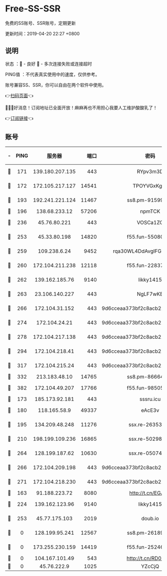 # Free-SS-SSR

免费的SS账号、SSR账号，定期更新

更新时间：2019-04-20 22:27 +0800

## 说明

状态     ：🙂 - 良好 🙁 - 多次连接失败或连接超时

PING值   ：不代表真实使用中的速度，仅供参考。

账号兼容SS、SSR，你可以自由在两个软件中使用。

👉[扫码页面](https://liesauer.github.io/Free-SS-SSR/)👈

🎉🎉🎉好消息！订阅地址已全面开放！麻麻再也不用担心我要人工维护酸酸乳了！

👉[订阅链接](https://www.liesauer.net/yogurt/subscribe?ACCESS_TOKEN=DAYxR3mMaZAsaqUb)👈

## 账号

|-|PING|服务器|端口|密码|加密方式|区域|
|:----:|:----:|:-----:|-----:|:----:|:----:|:----:|
|🙂|171|139.180.207.135|443|RYpv3m3D|aes-256-cfb|JP|
|🙂|172|172.105.217.127|14541|TPOYVGxKglpi|aes-256-cfb|JP|
|🙂|193|192.241.221.124|11467|ss8.pm-91599919|aes-256-cfb|US|
|🙂|196|138.68.233.12|57206|npmTCK|rc4-md5|US|
|🙂|236|45.76.80.221|443|VOSCa1ZG|aes-256-cfb|DE|
|🙂|253|45.33.80.198|14820|f55.fun-55080399|aes-256-cfb|US|
|🙂|259|109.238.6.24|9452|rqa30WL4DdAvgIFG6Fs3znzTa|aes-256-cfb|FR|
|🙂|260|172.104.211.238|12118|f55.fun-22837122|aes-256-cfb|US|
|🙂|262|139.162.185.76|9140|likky1415|aes-256-cfb|DE|
|🙂|263|23.106.140.227|443|NgLF7wKB|aes-256-cfb|US|
|🙂|266|172.104.31.152|443|9d6cceaa373bf2c8acb22e60b6a58be6|aes-256-cfb|US|
|🙂|274|172.104.24.21|443|9d6cceaa373bf2c8acb22e60b6a58be6|aes-256-cfb|US|
|🙂|278|172.104.217.138|443|9d6cceaa373bf2c8acb22e60b6a58be6|aes-256-cfb|US|
|🙂|294|172.104.218.41|443|9d6cceaa373bf2c8acb22e60b6a58be6|aes-256-cfb|US|
|🙂|317|172.104.215.24|443|9d6cceaa373bf2c8acb22e60b6a58be6|aes-256-cfb|US|
|🙂|332|213.183.48.10|14765|ss8.pm-86664853|rc4-md5|RU|
|🙂|382|172.104.49.207|17766|f55.fun-98505855|aes-256-cfb|SG|
|🙂|173|185.173.92.181|443|sssru.icu|rc4-md5|RU|
|🙂|180|118.165.58.9|49337|eAcE3v|chacha20-ietf|TW|
|🙂|195|134.209.48.248|11276|ssx.re-26353415|aes-256-cfb|US|
|🙂|210|198.199.109.236|16865|ssx.re-50298723|aes-256-cfb|US|
|🙂|264|128.199.187.62|10630|ssx.re-05074974|aes-256-cfb|SG|
|🙂|266|172.104.209.198|443|9d6cceaa373bf2c8acb22e60b6a58be6|aes-256-cfb|US|
|🙂|271|172.104.218.230|443|9d6cceaa373bf2c8acb22e60b6a58be6|aes-256-cfb|US|
|🙁|163|91.188.223.72|8080|http://t.cn/EGJIyrl|rc4-md5|RU|
|🙁|224|139.162.123.96|9140|likky1415|aes-256-cfb|JP|
|🙁|253|45.77.175.103|2019|doub.io|aes-128-ctr|SG|
|🙁|0|128.199.95.241|12567|ss8.pm-26189593|aes-256-cfb|SG|
|🙁|0|173.255.230.159|14419|f55.fun-25246230|aes-256-cfb|US|
|🙁|0|104.167.101.49|543|http://t.cn/RD0D7sx|rc4-md5|CA|
|🙁|0|45.76.222.9|1025|YZcCjQ|rc4-md5|JP|
